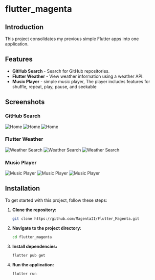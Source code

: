 # flutter_magenta

## Introduction

This project consolidates my previous simple Flutter apps into one application.

## Features

- **GitHub Search** - Search for GitHub repositories.
- **Flutter Weather** - View weather information using a weather API.
- **Music Player** - simple music player, The player includes features for shuffle, repeat, play, pause, and seekable

## Screenshots

### GitHub Search
![Home](screenshots/Home/Apps.png)
![Home](screenshots/Home/Profile.png)
![Home](screenshots/Home/Profile_Image_Picker.png)

### Flutter Weather
![Weather Search](screenshots/Weather_Search/Weather_Search.png)
![Weather Search](screenshots/Weather_Search/Weather_Search_result.png)
![Weather Search](screenshots/Weather_Search/Weather_Search_ToggleCorF.png)

### Music Player
![Music Player](screenshots/Music_Player/Music_Player_Playlist.png)
![Music Player](screenshots/Music_Player/Music_Player_PauseSong.png)
![Music Player](screenshots/Music_Player/Music_Player_PlaySong.png)

## Installation

To get started with this project, follow these steps:

1. **Clone the repository:**

    ```bash
    git clone https://github.com/MagentaII/Flutter_Magenta.git
    ```

2. **Navigate to the project directory:**

    ```bash
    cd flutter_magenta
    ```

3. **Install dependencies:**

    ```bash
    flutter pub get
    ```

4. **Run the application:**

    ```bash
    flutter run
    ```
